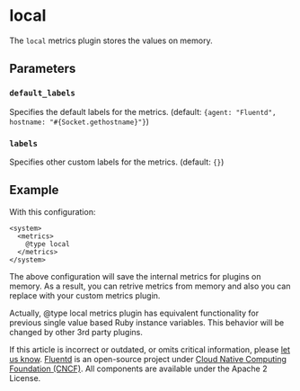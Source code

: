 # local

The `local` metrics plugin stores the values on memory.

## Parameters

### `default_labels`

Specifies the default labels for the metrics. \(default: `{agent: "Fluentd", hostname: "#{Socket.gethostname}"}`\)

### `labels`

Specifies other custom labels for the metrics. \(default: `{}`\)

## Example

With this configuration:

```text
<system>
  <metrics>
    @type local
  </metrics>
</system>
```

The above configuration will save the internal metrics for plugins on memory. As a result, you can retrive metrics from memory and also you can replace with your custom metrics plugin.

Actually, @type local metrics plugin has equivalent functionality for previous single value based Ruby instance variables.
This behavior will be changed by other 3rd party plugins.

If this article is incorrect or outdated, or omits critical information, please [let us know](https://github.com/fluent/fluentd-docs-gitbook/issues?state=open). [Fluentd](http://www.fluentd.org/) is an open-source project under [Cloud Native Computing Foundation \(CNCF\)](https://cncf.io/). All components are available under the Apache 2 License.
